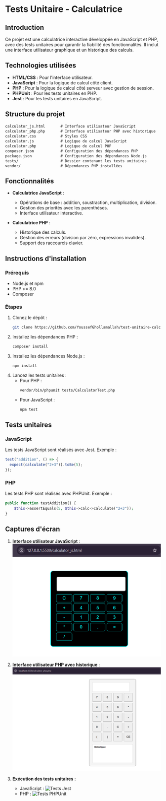 # Tests Unitaire - Calculatrice

## Introduction
Ce projet est une calculatrice interactive développée en JavaScript et PHP, avec des tests unitaires pour garantir la fiabilité des fonctionnalités. Il inclut une interface utilisateur graphique et un historique des calculs.

## Technologies utilisées
- **HTML/CSS** : Pour l'interface utilisateur.
- **JavaScript** : Pour la logique de calcul côté client.
- **PHP** : Pour la logique de calcul côté serveur avec gestion de session.
- **PHPUnit** : Pour les tests unitaires en PHP.
- **Jest** : Pour les tests unitaires en JavaScript.

## Structure du projet
```
calculator_js.html       # Interface utilisateur JavaScript
calculator_php.php       # Interface utilisateur PHP avec historique
calculator.css           # Styles CSS
calculator.js            # Logique de calcul JavaScript
calculator.php           # Logique de calcul PHP
composer.json            # Configuration des dépendances PHP
package.json             # Configuration des dépendances Node.js
tests/                   # Dossier contenant les tests unitaires
vendor/                  # Dépendances PHP installées
```

## Fonctionnalités
- **Calculatrice JavaScript** :
  - Opérations de base : addition, soustraction, multiplication, division.
  - Gestion des priorités avec les parenthèses.
  - Interface utilisateur interactive.

- **Calculatrice PHP** :
  - Historique des calculs.
  - Gestion des erreurs (division par zéro, expressions invalides).
  - Support des raccourcis clavier.

## Instructions d'installation
### Prérequis
- Node.js et npm
- PHP >= 8.0
- Composer

### Étapes
1. Clonez le dépôt :
   ```bash
   git clone https://github.com/YoussefGhollamallah/test-unitaire-calculatrice.git
   ```
2. Installez les dépendances PHP :
   ```bash
   composer install
   ```
3. Installez les dépendances Node.js :
   ```bash
   npm install
   ```
4. Lancez les tests unitaires :
   - Pour PHP :
     ```bash
     vendor/bin/phpunit tests/CalculatorTest.php
     ```
   - Pour JavaScript :
     ```bash
     npm test
     ```

## Tests unitaires
### JavaScript
Les tests JavaScript sont réalisés avec Jest. Exemple :
```javascript
test("addition", () => {
  expect(calculate("2+3")).toBe(5);
});
```

### PHP
Les tests PHP sont réalisés avec PHPUnit. Exemple :
```php
public function testAddition() {
    $this->assertEquals(5, $this->calc->calculate("2+3"));
}
```

## Captures d'écran
1. **Interface utilisateur JavaScript** :
   ![Calculatrice JavaScript](images/calculatriceJs.png)

2. **Interface utilisateur PHP avec historique** :
   ![Calculatrice PHP](images/calculatricePHP.png)

3. **Exécution des tests unitaires** :
   - JavaScript :
     ![Tests Jest](path/to/screenshot3.png)
   - PHP :
     ![Tests PHPUnit](path/to/screenshot4.png)
